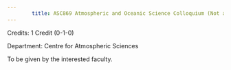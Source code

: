 ```yaml
---
        title: ASC869 Atmospheric and Oceanic Science Colloquium (Not allowed for - Any program other than AST and ASZ)
---
```

Credits: 1 Credit (0-1-0)

Department: Centre for Atmospheric Sciences

To be given by the interested faculty.